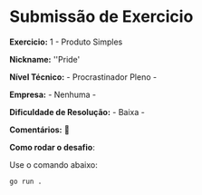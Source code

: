 # Submissão de Exercicio

**Exercicio:** 1 - Produto Simples

**Nickname:** ''Pride'

**Nível Técnico:** - Procrastinador Pleno -

**Empresa:** - Nenhuma -

**Dificuldade de Resolução:** - Baixa -

**Comentários:** 👻

**Como rodar o desafio**: 

Use o comando abaixo: 
```bash
go run .
```